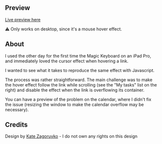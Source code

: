 ## Preview
[Live preview here](https://orasq.github.io/ipad-mouseover-effect/)

⚠️ Only works on desktop, since it's a mouse hover effect.

## About
I used the other day for the first time the Magic Keyboard on an iPad Pro, and immediately loved the cursor effect when hovering a link.

I wanted to see what it takes to reproduce the same effect with Javascript.

The process was rather straightforward. The main challenge was to make the hover effect follow the link while scrolling (see the "My tasks" list on the right) and disable the effect when the link is overflowing its container.

You can have a preview of the problem on the calendar, where I didn't fix the issue (resizing the window to make the calendar overflow may be necessary).

## Credits
Design by [Kate Zagoruyko](https://dribbble.com/shots/14832717-Website-for-freelancers) - I do not own any rights on this design
